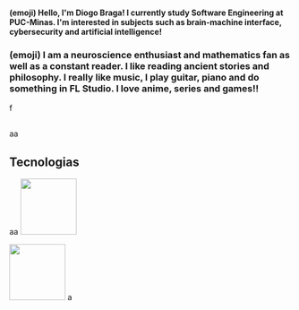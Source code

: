 #### (emoji) Hello, I'm Diogo Braga! I currently study Software Engineering at PUC-Minas. I'm interested in subjects such as brain-machine interface, cybersecurity and artificial intelligence! 

### (emoji) I am a neuroscience enthusiast and mathematics fan as well as a constant reader. I like reading ancient stories and philosophy. I really like music, I play guitar, piano and do something in FL Studio. I love anime, series and games!! 
f
##
aa
## Tecnologias 
aa
<img height="100px" width="100px" src="https://cdn.jsdelivr.net/gh/devicons/devicon@latest/icons/cplusplus/cplusplus-original.svg" />

<img height="100px" width="100px" src="https://cdn.jsdelivr.net/gh/devicons/devicon@latest/icons/bootstrap/bootstrap-original-wordmark.svg"/>
<im
<img height="100px" width="100px" src="https://cdn.jsdelivr.net/gh/devicons/devicon@latest/icons/arduino/arduino-original.svg" />
a

          
          
          

